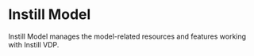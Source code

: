 # Instill Model

Instill Model manages the model-related resources and features working with Instill VDP.
